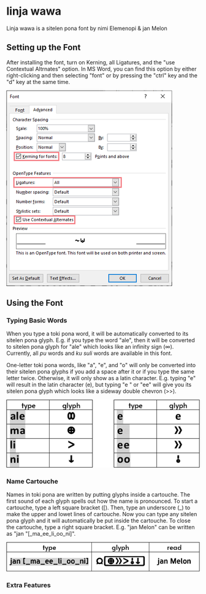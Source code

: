 # linja wawa
Linja wawa is a sitelen pona font by nimi Elemenopi &amp; jan Melon

## Setting up the Font
After installing the font, turn on Kerning, all Ligatures, and the "use Contextual Altrnates" option. In MS Word, you can find this option by either right-clicking and then selecting "font" or by pressing the "ctrl" key and the "d" key at the same time. 

![font set up](misc/initial-settings.png)

## Using the Font
### Typing Basic Words
When you type a toki pona word, it will be automatically converted to its sitelen pona glyph. E.g. if you type the word "ale", then it will be converted to sitelen pona glyph for "ale" which looks like an infinity sign (∞). Currently, all *pu* words and *ku suli* words are available in this font.

One-letter toki pona words, like "a", "e", and "o" will only be converted into their sitelen pona glyphs if you add a space after it or if you type the same letter twice. Otherwise, it will only show as a latin character. E.g. typing "e" will result in the latin character (e), but typing "e " or "ee" will give you its sitelen pona glyph which looks like a sideway double chevron (>>).

![basic words](misc/word-examples.png)

### Name Cartouche
Names in toki pona are written by putting glyphs inside a cartouche. The first sound of each glyph spells out how the name is pronounced. To start a cartouche, type a left square bracket (&#91;). Then, type an underscore (&lowbar;) to make the upper and lowet lines of cartouche. Now you can type any sitelen pona glyph and it will automatically be put inside the cartouche. To close the cartouche, type a right square bracket. E.g. "jan Melon" can be written as "jan "&#91;&lowbar;ma&lowbar;ee&lowbar;li&lowbar;oo&lowbar;ni&#93;".

![cartouche](misc/cartouche-example.png)

### Extra Features

